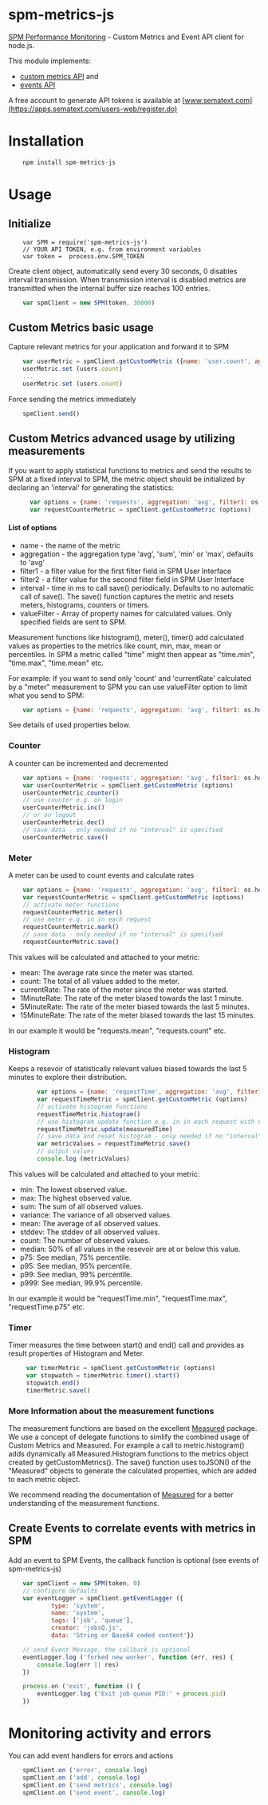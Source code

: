 spm-metrics-js
==============

[SPM Performance Monitoring](http://www.sematext.com/spm/) - Custom Metrics and Event API client for node.js.

This module implements:
 - [custom metrics API](https://sematext.atlassian.net/wiki/display/PUBSPM/Custom+Metrics)  and
 - [events API](https://sematext.atlassian.net/wiki/display/PUBSPM/Events+Integration)

A free account to generate API tokens is available at [www.sematext.com](https://apps.sematext.com/users-web/register.do)

# Installation
```js
    npm install spm-metrics-js
```

# Usage

## Initialize
```
    var SPM = require('spm-metrics-js')
    // YOUR API TOKEN, e.g. from environment variables
    var token =  process.env.SPM_TOKEN
```

Create client object, automatically send every 30 seconds, 0 disables interval transmission.
When transmission interval is disabled metrics are transmitted when the internal buffer size reaches 100 entries.

```js
    var spmClient = new SPM(token, 30000)
```

## Custom Metrics basic usage

Capture relevant metrics for your application and forward it to SPM

```js
    var userMetric = spmClient.getCustomMetric ({name: 'user.count', aggregation: 'avg', filter1: os.hostname()})
    userMetric.set (users.count)
    ...
    userMetric.set (users.count)
```

Force sending the metrics immediately

```js
    spmClient.send()
```

## Custom Metrics advanced usage by utilizing measurements

If you want to apply statistical functions to metrics and send the results to SPM at a fixed interval to SPM,
the metric object should be initialized by declaring an 'interval' for generating the statistics:

```js
      var options = {name: 'requests', aggregation: 'avg', filter1: os.hostname(), interval: 60000}
      var requestCounterMetric = spmClient.getCustomMetric (options)
```
#### List of options

- name - the name of the metric
- aggregation - the aggregation type 'avg', 'sum', 'min' or 'max', defaults to 'avg'
- filter1 - a filter value for the first filter field in SPM User Interface
- filter2 - a filter value for the second filter field in SPM User Interface
- interval - time in ms to call save() periodically. Defaults to no automatic call of save(). The save() function captures the metric and resets meters, histograms, counters or timers.
- valueFilter - Array of property names for calculated values. Only specified fields are sent to SPM.

Measurement functions like histogram(), meter(), timer() add calculated values as properties to the metrics like count, min, max, mean or percentiles. In SPM a metric called "time" might then appear as "time.min", "time.max", "time.mean" etc.

For example: If you want to send only 'count' and 'currentRate' calculated by a "meter" measurement to SPM you can use valueFilter option to limit what you send to SPM:

```js
    var options = {name: 'requests', aggregation: 'avg', filter1: os.hostname(), valueFilter: ['count', 'currentRate']}
```

See details of used properties below.

### Counter

A counter can be incremented and decremented

```js
    var options = {name: 'requests', aggregation: 'avg', filter1: os.hostname(), interval: 60000}
    var userCounterMetric = spmClient.getCustomMetric (options)
    userCounterMetric.counter()
    // use counter e.g. on login
    userCounterMetric.inc()
    // or on logout
    userCounterMetric.dec()
    // save data - only needed if no "interval" is specified
    userCounterMetric.save()
```

### Meter

A meter can be used to count events and calculate rates

```js
    var options = {name: 'requests', aggregation: 'avg', filter1: os.hostname()}
    var requestCounterMetric = spmClient.getCustomMetric (options)
    // activate meter functions
    requestCounterMetric.meter()
    // use meter e.g. in in each request
    requestCounterMetric.mark()
    // save data - only needed if no "interval" is specified
    requestCounterMetric.save()
```

This values will be calculated and attached to your metric:

- mean: The average rate since the meter was started.
- count: The total of all values added to the meter.
- currentRate: The rate of the meter since the meter was started.
- 1MinuteRate: The rate of the meter biased towards the last 1 minute.
- 5MinuteRate: The rate of the meter biased towards the last 5 minutes.
- 15MinuteRate: The rate of the meter biased towards the last 15 minutes.

In our example it would be "requests.mean", "requests.count" etc.

### Histogram

Keeps a resevoir of statistically relevant values biased towards the last 5 minutes to explore their distribution.

```js
        var options = {name: 'requestTime', aggregation: 'avg', filter1: os.hostname()}
        var requestTimeMetric = spmClient.getCustomMetric (options)
        // activate histogram functions
        requestTimeMetric.histogram()
        // use histogram update function e.g. in in each request with measured time
        requestTimeMetric.update(measuredTime)
        // save data and reset histogram - only needed if no "interval" is specified
        var metricValues = requestTimeMetric.save()
        // output values
        console.log (metricValues)
```

This values will be calculated and attached to your metric:

- min: The lowest observed value.
- max: The highest observed value.
- sum: The sum of all observed values.
- variance: The variance of all observed values.
- mean: The average of all observed values.
- stddev: The stddev of all observed values.
- count: The number of observed values.
- median: 50% of all values in the resevoir are at or below this value.
- p75: See median, 75% percentile.
- p95: See median, 95% percentile.
- p99: See median, 99% percentile.
- p999: See median, 99.9% percentile.

In our example it would be "requestTime.min", "requestTime.max", "requestTime.p75"  etc.

### Timer

Timer measures the time between start() and end() call and provides as result properties of Histogram and Meter.

```js
     var timerMetric = spmClient.getCustomMetric (options)
     var stopwatch = timerMetric.timer().start()
     stopwatch.end()
     timerMetric.save()
```

### More Information about the measurement functions

The measurement functions are based on the excellent [Measured](https://github.com/felixge/node-measured) package.
We use a concept of delegate functions to simlify the combined usage of Custom Metrics and Measured. For example a call to metric.histogram() adds dynamically all Measured.Histogram functions to the metrics object created by getCustomMetrics(). The save() function uses toJSON() of the "Measured" objects to generate the calculated properties, which are added to each metric object.

We recommend reading the documentation of [Measured](https://github.com/felixge/node-measured) for a better understanding of the measurement functions. 

## Create Events to correlate events with metrics in SPM

Add an event to SPM Events, the callback function is optional (see events of spm-metrics-js)

```js
    var spmClient = new SPM(token, 0)
    // configure defaults
    var eventLogger = spmClient.getEventLogger ({
            type: 'system',
            name: 'system',
            tags: ['job', 'queue'],
            creator: 'jobsQ.js',
            data: 'String or Base64 coded content'})

    // send Event Message, the callback is optional
    eventLogger.log ('forked new worker', function (err, res) {
        console.log(err || res)
    })

    process.on ('exit', function () {
        eventLogger.log ('Exit job queue PID:' + process.pid)
    })
```


# Monitoring activity and errors

You can add event handlers for errors and actions

```js
    spmClient.on ('error', console.log)
    spmClient.on ('add', console.log)
    spmClient.on ('send metrics', console.log)
    spmClient.on ('send event', console.log)
```

